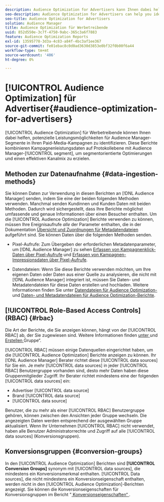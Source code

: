 ```yaml
---
description: Audience Optimization for Advertisers kann Ihnen dabei helfen, potenzielle Leistungsmöglichkeiten für Audience Manager-Segmente in Ihren Paid-Media-Kampagnen zu identifizieren. Diese Berichte kombinieren Kampagnenleistungsdaten auf Protokollebene mit Audience Manager-Segmentmetriken, um segmentorientierte Optimierungen und einen effektiven Kanalmix zu erzielen.
seo-description: Audience Optimization for Advertisers can help you identify potential performance opportunities for Audience Manager segments across your paid media campaigns. These reports combine log-level campaign performance data with Audience Manager segment metrics to inform segment-centric optimizations and an effective channel mix.
seo-title: Audience Optimization for Advertisers
solution: Audience Manager
title: Audience Optimization für Werbetreibende
uuid: 852d550e-3c7f-4750-9abc-365c3a6f7883
feature: Audience Optimization Reports
exl-id: 13595778-3d3a-4c83-a84f-4bc3af1ee367
source-git-commit: fe01ebac8c0d0ad3630d3853e0bf32f0b00f6a44
workflow-type: tm+mt
source-wordcount: '406'
ht-degree: 0%

---
```


# [!UICONTROL Audience Optimization] für Advertiser{#audience-optimization-for-advertisers}

[!UICONTROL Audience Optimization] für Werbetreibende können Ihnen dabei helfen, potenzielle Leistungsmöglichkeiten für Audience Manager-Segmente in Ihren Paid-Media-Kampagnen zu identifizieren. Diese Berichte kombinieren Kampagnenleistungsdaten auf Protokollebene mit Audience Manager-[!UICONTROL segment], um segmentorientierte Optimierungen und einen effektiven Kanalmix zu erzielen.

## Methoden zur Datenaufnahme {#data-ingestion-methods}

Sie können Daten zur Verwendung in diesen Berichten an [!DNL Audience Manager] senden, indem Sie eine der beiden folgenden Methoden verwenden. Manchmal senden Kundinnen und Kunden Daten mit beiden Methoden. Dadurch wird sichergestellt, dass Ihre Berichte möglichst umfassende und genaue Informationen über einen Besucher enthalten. Um die [!UICONTROL Audience Optimization] Berichte verwenden zu können, müssen Ihre Ereignisaufrufe *alle* der Parameter enthalten, die in der Dokumentation [Übersicht und Zuordnungen für Metadatendateien](../../../reporting/audience-optimization-reports/metadata-files-intro/metadata-file-overview.md) aufgeführt sind. Sie können Daten über die folgenden Methoden senden.

* Pixel-Aufrufe: Zum Übergeben der erforderlichen Metadatenparameter, um [!DNL Audience Manager] zu sehen [Erfassen von Kampagnenklick-Daten über Pixel-Aufrufe](../../../integration/media-data-integration/click-data-pixels.md) und [Erfassen von Kampagnen-Impressionsdaten über Pixel-Aufrufe](../../../integration/media-data-integration/impression-data-pixels.md).

* Datendateien: Wenn Sie diese Berichte verwenden möchten, um Ihre eigenen Daten oder Daten aus einer Quelle zu analysieren, die nicht mit [!DNL Audience Manager] integriert ist, müssen Sie Daten- und Metadatendateien für diese Daten erstellen und hochladen. Weitere Informationen finden Sie unter [Datendateien für Audience Optimization-](../../../reporting/audience-optimization-reports/metadata-files-intro/datafiles-intro.md) und [Daten- und Metadatendateien für Audience Optimization-Berichte](../../../reporting/audience-optimization-reports/metadata-files-intro/metadata-files-intro.md).

## [!UICONTROL Role-Based Access Controls] (RBAC) {#rbac}

Die Art der Berichte, die Sie anzeigen können, hängt von der [!UICONTROL RBAC] ab, der Sie zugewiesen sind. Weitere Informationen finden [ unter ](../../../features/administration/administration-overview.md) und [Erstellen ](../../../features/administration/administration-overview.md#create-group) Gruppe“.

[!UICONTROL RBAC] müssen einige Datenquellen eingerichtet haben, um die [!UICONTROL Audience Optimization] Berichte anzeigen zu können. Ihr [!DNL Audience Manager] Berater richtet diese [!UICONTROL data sources] für Sie ein. Je mehr [!UICONTROL data sources] in jeder [!UICONTROL RBAC] Benutzergruppe vorhanden sind, desto mehr Daten haben diese Gruppenmitglieder Zugriff. Ihr Berater richtet mindestens eine der folgenden [!UICONTROL data sources] ein:

* Advertiser [!UICONTROL data source]
* Brand [!UICONTROL data source]
* [!UICONTROL data source]

Benutzer, die zu mehr als einer [!UICONTROL RBAC] Benutzergruppe gehören, können zwischen den Ansichten jeder Gruppe wechseln. Die angezeigten Daten werden entsprechend der ausgewählten Gruppe aktualisiert. Wenn Ihr Unternehmen [!UICONTROL RBAC] nicht verwendet, haben alle Benutzer Administratorrechte und Zugriff auf alle [!UICONTROL data sources] (Konversionsgruppen).

## Konversionsgruppen {#conversion-groups}

In den [!UICONTROL Audience Optimization] Berichten sind **[!UICONTROL Conversion Groups]** synonym mit [!UICONTROL data sources], die mindestens ein Konversionsmerkmal enthalten. [!UICONTROL Data sources], die nicht mindestens ein Konversionseigenschaft enthalten, werden nicht in den [!UICONTROL Audience Optimization]-Berichten angezeigt. Sie können die Konversionseigenschaften für Konversionsgruppen im Bericht &quot;[ Konversionseigenschaften“ ](../../../reporting/audience-optimization-reports/aor-advertisers/reported-conversion-traits.md).
